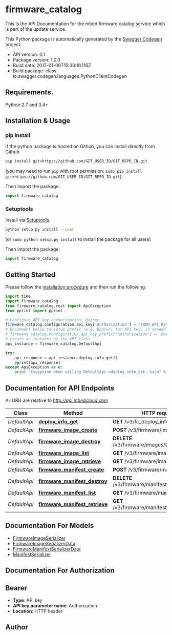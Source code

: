 # firmware_catalog
This is the API Documentation for the mbed firmware catalog service which is part of the update service.

This Python package is automatically generated by the [Swagger Codegen](https://github.com/swagger-api/swagger-codegen) project:

- API version: 0.1
- Package version: 1.0.0
- Build date: 2017-01-09T15:36:16.116Z
- Build package: class io.swagger.codegen.languages.PythonClientCodegen

## Requirements.

Python 2.7 and 3.4+

## Installation & Usage
### pip install

If the python package is hosted on Github, you can install directly from Github

```sh
pip install git+https://github.com/GIT_USER_ID/GIT_REPO_ID.git
```
(you may need to run `pip` with root permission: `sudo pip install git+https://github.com/GIT_USER_ID/GIT_REPO_ID.git`)

Then import the package:
```python
import firmware_catalog 
```

### Setuptools

Install via [Setuptools](http://pypi.python.org/pypi/setuptools).

```sh
python setup.py install --user
```
(or `sudo python setup.py install` to install the package for all users)

Then import the package:
```python
import firmware_catalog
```

## Getting Started

Please follow the [installation procedure](#installation--usage) and then run the following:

```python
import time
import firmware_catalog
from firmware_catalog.rest import ApiException
from pprint import pprint

# Configure API key authorization: Bearer
firmware_catalog.configuration.api_key['Authorization'] = 'YOUR_API_KEY'
# Uncomment below to setup prefix (e.g. Bearer) for API key, if needed
# firmware_catalog.configuration.api_key_prefix['Authorization'] = 'Bearer'
# create an instance of the API class
api_instance = firmware_catalog.DefaultApi

try:
    api_response = api_instance.deploy_info_get()
    pprint(api_response)
except ApiException as e:
    print "Exception when calling DefaultApi->deploy_info_get: %s\n" % e

```

## Documentation for API Endpoints

All URIs are relative to *http://api.mbedcloud.com*

Class | Method | HTTP request | Description
------------ | ------------- | ------------- | -------------
*DefaultApi* | [**deploy_info_get**](docs/DefaultApi.md#deploy_info_get) | **GET** /v3/fc_deploy_info | 
*DefaultApi* | [**firmware_image_create**](docs/DefaultApi.md#firmware_image_create) | **POST** /v3/firmware/images/ | 
*DefaultApi* | [**firmware_image_destroy**](docs/DefaultApi.md#firmware_image_destroy) | **DELETE** /v3/firmware/images/{image_id}/ | 
*DefaultApi* | [**firmware_image_list**](docs/DefaultApi.md#firmware_image_list) | **GET** /v3/firmware/images/ | 
*DefaultApi* | [**firmware_image_retrieve**](docs/DefaultApi.md#firmware_image_retrieve) | **GET** /v3/firmware/images/{image_id}/ | 
*DefaultApi* | [**firmware_manifest_create**](docs/DefaultApi.md#firmware_manifest_create) | **POST** /v3/firmware/manifests/ | 
*DefaultApi* | [**firmware_manifest_destroy**](docs/DefaultApi.md#firmware_manifest_destroy) | **DELETE** /v3/firmware/manifests/{manifest_id}/ | 
*DefaultApi* | [**firmware_manifest_list**](docs/DefaultApi.md#firmware_manifest_list) | **GET** /v3/firmware/manifests/ | 
*DefaultApi* | [**firmware_manifest_retrieve**](docs/DefaultApi.md#firmware_manifest_retrieve) | **GET** /v3/firmware/manifests/{manifest_id}/ | 


## Documentation For Models

 - [FirmwareImageSerializer](docs/FirmwareImageSerializer.md)
 - [FirmwareImageSerializerData](docs/FirmwareImageSerializerData.md)
 - [FirmwareManifestSerializerData](docs/FirmwareManifestSerializerData.md)
 - [ManifestSerializer](docs/ManifestSerializer.md)


## Documentation For Authorization


## Bearer

- **Type**: API key
- **API key parameter name**: Authorization
- **Location**: HTTP header


## Author



